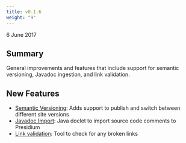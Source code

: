 ```yaml
---
title: v0.1.6
weight: "9"
---
```


6 June 2017

## Summary

General improvements and features that include support for semantic versioning, Javadoc ingestion, and link validation.

## New Features

- [Semantic Versioning](/recipes/versioning/): Adds support to publish and switch between different site versions
- [Javadoc Import](/reference/importers/#jsdoc): Java doclet to import source code comments to Presidium
- [Link validation](/tools/#link-validation): Tool to check for any broken links

